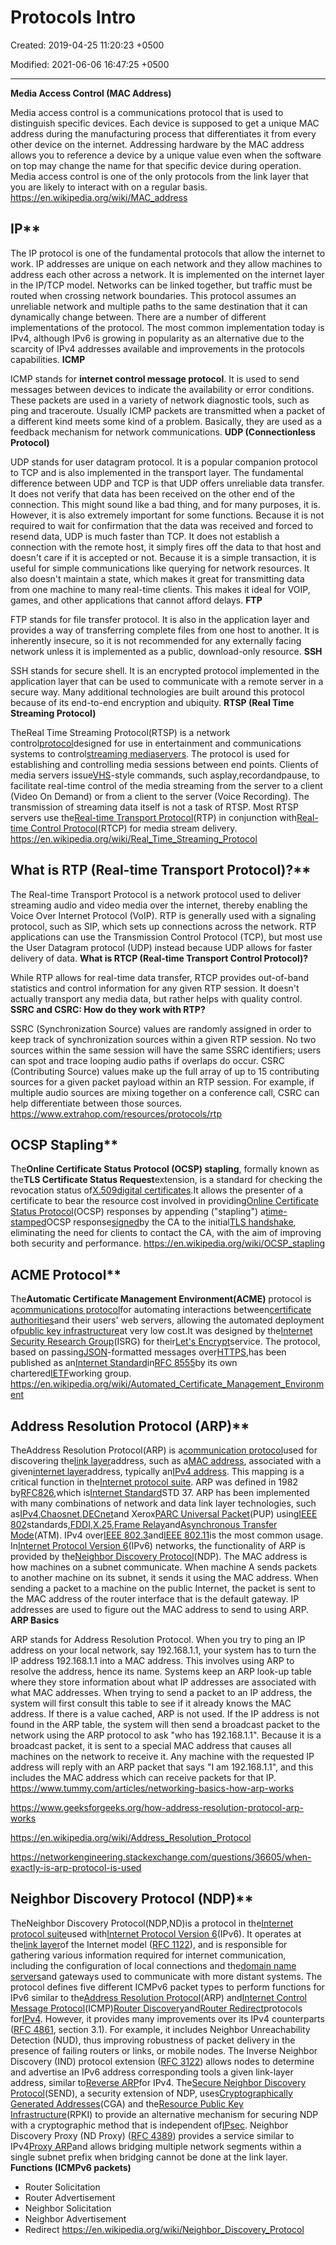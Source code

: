 # Protocols Intro

Created: 2019-04-25 11:20:23 +0500

Modified: 2021-06-06 16:47:25 +0500

---

**Media Access Control (MAC Address)**

Media access control is a communications protocol that is used to distinguish specific devices. Each device is supposed to get a unique MAC address during the manufacturing process that differentiates it from every other device on the internet.
Addressing hardware by the MAC address allows you to reference a device by a unique value even when the software on top may change the name for that specific device during operation.
Media access control is one of the only protocols from the link layer that you are likely to interact with on a regular basis.
<https://en.wikipedia.org/wiki/MAC_address>

## IP**

The IP protocol is one of the fundamental protocols that allow the internet to work. IP addresses are unique on each network and they allow machines to address each other across a network. It is implemented on the internet layer in the IP/TCP model.
Networks can be linked together, but traffic must be routed when crossing network boundaries. This protocol assumes an unreliable network and multiple paths to the same destination that it can dynamically change between.
There are a number of different implementations of the protocol. The most common implementation today is IPv4, although IPv6 is growing in popularity as an alternative due to the scarcity of IPv4 addresses available and improvements in the protocols capabilities.
**ICMP**

ICMP stands for **internet control message protocol**. It is used to send messages between devices to indicate the availability or error conditions. These packets are used in a variety of network diagnostic tools, such as ping and traceroute.
Usually ICMP packets are transmitted when a packet of a different kind meets some kind of a problem. Basically, they are used as a feedback mechanism for network communications.
**UDP (Connectionless Protocol)**

UDP stands for user datagram protocol. It is a popular companion protocol to TCP and is also implemented in the transport layer.
The fundamental difference between UDP and TCP is that UDP offers unreliable data transfer. It does not verify that data has been received on the other end of the connection. This might sound like a bad thing, and for many purposes, it is. However, it is also extremely important for some functions.
Because it is not required to wait for confirmation that the data was received and forced to resend data, UDP is much faster than TCP. It does not establish a connection with the remote host, it simply fires off the data to that host and doesn't care if it is accepted or not.
Because it is a simple transaction, it is useful for simple communications like querying for network resources. It also doesn't maintain a state, which makes it great for transmitting data from one machine to many real-time clients. This makes it ideal for VOIP, games, and other applications that cannot afford delays.
**FTP**

FTP stands for file transfer protocol. It is also in the application layer and provides a way of transferring complete files from one host to another.
It is inherently insecure, so it is not recommended for any externally facing network unless it is implemented as a public, download-only resource.
**SSH**

SSH stands for secure shell. It is an encrypted protocol implemented in the application layer that can be used to communicate with a remote server in a secure way. Many additional technologies are built around this protocol because of its end-to-end encryption and ubiquity.
**RTSP (Real Time Streaming Protocol)**

TheReal Time Streaming Protocol(RTSP) is a network control[protocol](https://en.wikipedia.org/wiki/Communications_protocol)designed for use in entertainment and communications systems to control[streaming media](https://en.wikipedia.org/wiki/Streaming_media)[servers](https://en.wikipedia.org/wiki/Web_server). The protocol is used for establishing and controlling media sessions between end points. Clients of media servers issue[VHS](https://en.wikipedia.org/wiki/VHS)-style commands, such asplay,recordandpause, to facilitate real-time control of the media streaming from the server to a client (Video On Demand) or from a client to the server (Voice Recording).
The transmission of streaming data itself is not a task of RTSP. Most RTSP servers use the[Real-time Transport Protocol](https://en.wikipedia.org/wiki/Real-time_Transport_Protocol)(RTP) in conjunction with[Real-time Control Protocol](https://en.wikipedia.org/wiki/RTCP)(RTCP) for media stream delivery.
<https://en.wikipedia.org/wiki/Real_Time_Streaming_Protocol>

## What is RTP (Real-time Transport Protocol)?**

The Real-time Transport Protocol is a network protocol used to deliver streaming audio and video media over the internet, thereby enabling the Voice Over Internet Protocol (VoIP).
RTP is generally used with a signaling protocol, such as SIP, which sets up connections across the network. RTP applications can use the Transmission Control Protocol (TCP), but most use the User Datagram protocol (UDP) instead because UDP allows for faster delivery of data.
**What is RTCP (Real-time Transport Control Protocol)?**

While RTP allows for real-time data transfer, RTCP provides out-of-band statistics and control information for any given RTP session. It doesn't actually transport any media data, but rather helps with quality control.
**SSRC and CSRC: How do they work with RTP?**

SSRC (Synchronization Source) values are randomly assigned in order to keep track of synchronization sources within a given RTP session. No two sources within the same session will have the same SSRC identifiers; users can spot and trace looping audio paths if overlaps do occur.
CSRC (Contributing Source) values make up the full array of up to 15 contributing sources for a given packet payload within an RTP session. For example, if multiple audio sources are mixing together on a conference call, CSRC can help differentiate between those sources.
<https://www.extrahop.com/resources/protocols/rtp>

## OCSP Stapling**

The**Online Certificate Status Protocol (OCSP) stapling**, formally known as the**TLS Certificate Status Request**extension, is a standard for checking the revocation status of[X.509](https://en.wikipedia.org/wiki/X.509)[digital certificates](https://en.wikipedia.org/wiki/Digital_certificate).It allows the presenter of a certificate to bear the resource cost involved in providing[Online Certificate Status Protocol](https://en.wikipedia.org/wiki/Online_Certificate_Status_Protocol)(OCSP) responses by appending ("stapling") a[time-stamped](https://en.wikipedia.org/wiki/Timestamp)OCSP response[signed](https://en.wikipedia.org/wiki/Cryptographic_signature)by the CA to the initial[TLS handshake](https://en.wikipedia.org/wiki/Transport_Layer_Security#TLS_handshake), eliminating the need for clients to contact the CA, with the aim of improving both security and performance.
<https://en.wikipedia.org/wiki/OCSP_stapling>

## ACME Protocol**

The**Automatic Certificate Management Environment(ACME)** protocol is a[communications protocol](https://en.wikipedia.org/wiki/Communications_protocol)for automating interactions between[certificate authorities](https://en.wikipedia.org/wiki/Certificate_authority)and their users' web servers, allowing the automated deployment of[public key infrastructure](https://en.wikipedia.org/wiki/Public_key_infrastructure)at very low cost.It was designed by the[Internet Security Research Group](https://en.wikipedia.org/wiki/Internet_Security_Research_Group)(ISRG) for their[Let's Encrypt](https://en.wikipedia.org/wiki/Let%27s_Encrypt)service.
The protocol, based on passing[JSON](https://en.wikipedia.org/wiki/JSON)-formatted messages over[HTTPS](https://en.wikipedia.org/wiki/HTTPS),has been published as an[Internet Standard](https://en.wikipedia.org/wiki/Internet_Standard)in[RFC 8555](https://tools.ietf.org/html/rfc8555)by its own chartered[IETF](https://en.wikipedia.org/wiki/Internet_Engineering_Task_Force)working group.
<https://en.wikipedia.org/wiki/Automated_Certificate_Management_Environment>

## Address Resolution Protocol (ARP)**

TheAddress Resolution Protocol(ARP) is a[communication protocol](https://en.wikipedia.org/wiki/Communication_protocol)used for discovering the[link layer](https://en.wikipedia.org/wiki/Link_layer)address, such as a[MAC address](https://en.wikipedia.org/wiki/MAC_address), associated with a given[internet layer](https://en.wikipedia.org/wiki/Internet_layer)address, typically an[IPv4 address](https://en.wikipedia.org/wiki/IPv4_address). This mapping is a critical function in the[Internet protocol suite](https://en.wikipedia.org/wiki/Internet_protocol_suite). ARP was defined in 1982 by[RFC](https://en.wikipedia.org/wiki/Request_for_Comments)[826](https://tools.ietf.org/html/rfc826),which is[Internet Standard](https://en.wikipedia.org/wiki/Internet_Standard)STD 37.
ARP has been implemented with many combinations of network and data link layer technologies, such as[IPv4](https://en.wikipedia.org/wiki/IPv4),[Chaosnet](https://en.wikipedia.org/wiki/Chaosnet),[DECnet](https://en.wikipedia.org/wiki/DECnet)and Xerox[PARC Universal Packet](https://en.wikipedia.org/wiki/PARC_Universal_Packet)(PUP) using[IEEE 802](https://en.wikipedia.org/wiki/IEEE_802)standards,[FDDI](https://en.wikipedia.org/wiki/FDDI),[X.25](https://en.wikipedia.org/wiki/X.25),[Frame Relay](https://en.wikipedia.org/wiki/Frame_Relay)and[Asynchronous Transfer Mode](https://en.wikipedia.org/wiki/Asynchronous_Transfer_Mode)(ATM). IPv4 over[IEEE 802.3](https://en.wikipedia.org/wiki/IEEE_802.3)and[IEEE 802.11](https://en.wikipedia.org/wiki/IEEE_802.11)is the most common usage.
In[Internet Protocol Version 6](https://en.wikipedia.org/wiki/IPv6)(IPv6) networks, the functionality of ARP is provided by the[Neighbor Discovery Protocol](https://en.wikipedia.org/wiki/Neighbor_Discovery_Protocol)(NDP).
The MAC address is how machines on a subnet communicate. When machine A sends packets to another machine on its subnet, it sends it using the MAC address. When sending a packet to a machine on the public Internet, the packet is sent to the MAC address of the router interface that is the default gateway. IP addresses are used to figure out the MAC address to send to using ARP.
**ARP Basics**

ARP stands for Address Resolution Protocol. When you try to ping an IP address on your local network, say 192.168.1.1, your system has to turn the IP address 192.168.1.1 into a MAC address. This involves using ARP to resolve the address, hence its name.
Systems keep an ARP look-up table where they store information about what IP addresses are associated with what MAC addresses. When trying to send a packet to an IP address, the system will first consult this table to see if it already knows the MAC address. If there is a value cached, ARP is not used.
If the IP address is not found in the ARP table, the system will then send a broadcast packet to the network using the ARP protocol to ask "who has 192.168.1.1". Because it is a broadcast packet, it is sent to a special MAC address that causes all machines on the network to receive it. Any machine with the requested IP address will reply with an ARP packet that says "I am 192.168.1.1", and this includes the MAC address which can receive packets for that IP.
<https://www.tummy.com/articles/networking-basics-how-arp-works>

<https://www.geeksforgeeks.org/how-address-resolution-protocol-arp-works>

<https://en.wikipedia.org/wiki/Address_Resolution_Protocol>

<https://networkengineering.stackexchange.com/questions/36605/when-exactly-is-arp-protocol-is-used>

## Neighbor Discovery Protocol (NDP)**

TheNeighbor Discovery Protocol(NDP,ND)is a protocol in the[Internet protocol suite](https://en.wikipedia.org/wiki/Internet_protocol_suite)used with[Internet Protocol Version 6](https://en.wikipedia.org/wiki/IPv6)(IPv6). It operates at the[link layer](https://en.wikipedia.org/wiki/Link_layer)of the Internet model ([RFC 1122](https://tools.ietf.org/html/rfc1122)), and is responsible for gathering various information required for internet communication, including the configuration of local connections and the[domain name servers](https://en.wikipedia.org/wiki/Domain_Name_System)and gateways used to communicate with more distant systems.
The protocol defines five different ICMPv6 packet types to perform functions for IPv6 similar to the[Address Resolution Protocol](https://en.wikipedia.org/wiki/Address_Resolution_Protocol)(ARP) and[Internet Control Message Protocol](https://en.wikipedia.org/wiki/Internet_Control_Message_Protocol)(ICMP)[Router Discovery](https://en.wikipedia.org/wiki/ICMP_Router_Discovery_Protocol)and[Router Redirect](https://en.wikipedia.org/wiki/ICMP_Redirect_Message)protocols for[IPv4](https://en.wikipedia.org/wiki/IPv4). However, it provides many improvements over its IPv4 counterparts ([RFC 4861](https://tools.ietf.org/html/rfc4861), section 3.1). For example, it includes Neighbor Unreachability Detection (NUD), thus improving robustness of packet delivery in the presence of failing routers or links, or mobile nodes.
The Inverse Neighbor Discovery (IND) protocol extension ([RFC 3122](https://tools.ietf.org/html/rfc3122)) allows nodes to determine and advertise an IPv6 address corresponding tools a given link-layer address, similar to[Reverse ARP](https://en.wikipedia.org/wiki/Reverse_Address_Resolution_Protocol)for IPv4. The[Secure Neighbor Discovery Protocol](https://en.wikipedia.org/wiki/Secure_Neighbor_Discovery_Protocol)(SEND), a security extension of NDP, uses[Cryptographically Generated Addresses](https://en.wikipedia.org/wiki/Cryptographically_Generated_Addresses)(CGA) and the[Resource Public Key Infrastructure](https://en.wikipedia.org/wiki/Resource_Public_Key_Infrastructure)(RPKI) to provide an alternative mechanism for securing NDP with a cryptographic method that is independent of[IPsec](https://en.wikipedia.org/wiki/IPsec). Neighbor Discovery Proxy (ND Proxy) ([RFC 4389](https://tools.ietf.org/html/rfc4389)) provides a service similar to IPv4[Proxy ARP](https://en.wikipedia.org/wiki/Proxy_ARP)and allows bridging multiple network segments within a single subnet prefix when bridging cannot be done at the link layer.
**Functions (ICMPv6 packets)**
-   Router Solicitation
-   Router Advertisement
-   Neighbor Solicitation
-   Neighbor Advertisement
-   Redirect
<https://en.wikipedia.org/wiki/Neighbor_Discovery_Protocol>
